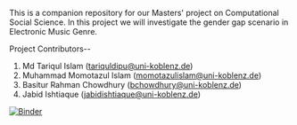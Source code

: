 This is a companion repository for our Masters' project on Computational Social Science. In this project we will investigate the gender gap scenario in Electronic Music Genre.

Project Contributors--

1. Md Tariqul Islam (tariquldipu@uni-koblenz.de)
2. Muhammad Momotazul Islam (momotazulislam@uni-koblenz.de)
3. Basitur Rahman Chowdhury (bchowdhury@uni-koblenz.de)
4. Jabid Ishtiaque (jabidishtiaque@uni-koblenz.de)



[![Binder](https://mybinder.org/badge_logo.svg)](https://mybinder.org/v2/gh/tariquldipu/CSS_GenderGap/master)
